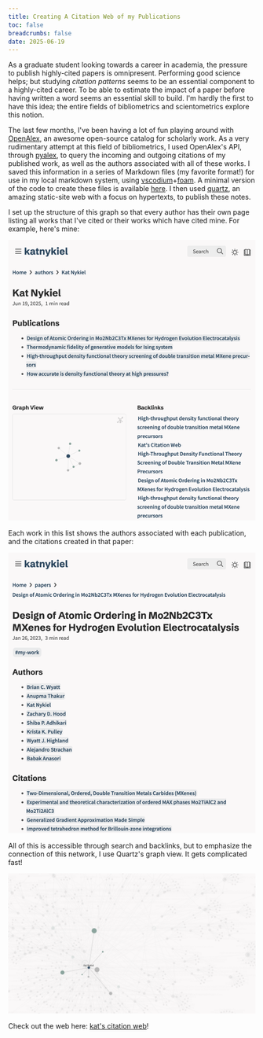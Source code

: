 ```yaml
---
title: Creating A Citation Web of my Publications
toc: false
breadcrumbs: false
date: 2025-06-19
---
```


As a graduate student looking towards a career in academia, the pressure to publish highly-cited papers is omnipresent. Performing good science helps; but studying *citation patterns* seems to be an essential component to a highly-cited career. To be able to estimate the impact of a paper before having written a word seems an essential skill to build. I'm hardly the first to have this idea; the entire fields of bibliometrics and scientometrics explore this notion.

The last few months, I've been having a lot of fun playing around with [OpenAlex](https://openalex.org/), an awesome open-source catalog for scholarly work. As a very rudimentary attempt at this field of bibliometrics, I used OpenAlex's API, through [pyalex](https://github.com/J535D165/pyalex), to query the incoming and outgoing citations of my published work, as well as the authors associated with all of these works. I saved this information in a series of Markdown files (my favorite format!) for use in my local markdown system, using [vscodium](https://vscodium.com/)+[foam](https://foambubble.github.io/). A minimal version of the code to create these files is available [here](https://github.com/katnykiel/citation-web). I then used [quartz](https://quartz.jzhao.xyz/), an amazing static-site web with a focus on hypertexts, to publish these notes. 

I set up the structure of this graph so that every author has their own page listing all works that I've cited or their works which have cited mine. For example, here's mine:

![My author page](citation-web-kat.png)

Each work in this list shows the authors associated with each publication, and the citations created in that paper:

![The page for one of my publications](citation-paper.png)

All of this is accessible through search and backlinks, but to emphasize the connection of this network, I use Quartz's graph view. It gets complicated fast!

![The (very messy) quartz web!](citation-graph-messy.png)

Check out the web here: [kat's citation web](https://katnykiel.github.io/citation-web-quartz/)!